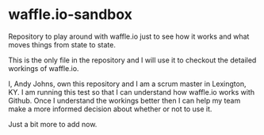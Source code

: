 # waffle.io-sandbox
Repository to play around with waffle.io just to see how it works and what moves things from state to state.

This is the only file in the repository and I will use it to checkout the detailed workings of waffle.io.

I, Andy Johns, own this repository and I am a scrum master in Lexington, KY. I am running this test so that I can understand how waffle.io works with Github. Once I understand the workings better then I can help my team make a more informed decision about whether or not to use it.

Just a bit more to add now.
